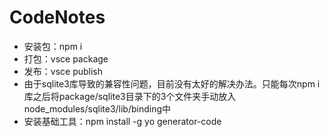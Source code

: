 # CodeNotes   

* 安装包：npm i
* 打包：vsce package
* 发布：vsce publish
* 由于sqlite3库导致的兼容性问题，目前没有太好的解决办法。只能每次npm i 库之后将package/sqlite3目录下的3个文件夹手动放入node_modules/sqlite3/lib/binding中
* 安装基础工具：npm install -g yo generator-code